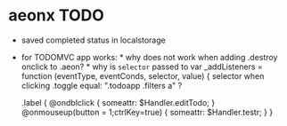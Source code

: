 # aeonx TODO

* saved completed status in localstorage

* for TODOMVC app
works:    * why does not work when adding .destroy onclick to .aeon?
        * why is `selector` passed to  var _addListeners = function (eventType, eventConds, selector, value) {
        selector when clicking .toggle equal: ".todoapp .filters a" ?


  .label {
    @ondblclick {
      someattr: $Handler.editTodo;
    } 
    @onmouseup(button = 1;ctrlKey=true)  {
      someattr: $Handler.testr;
    }
  }